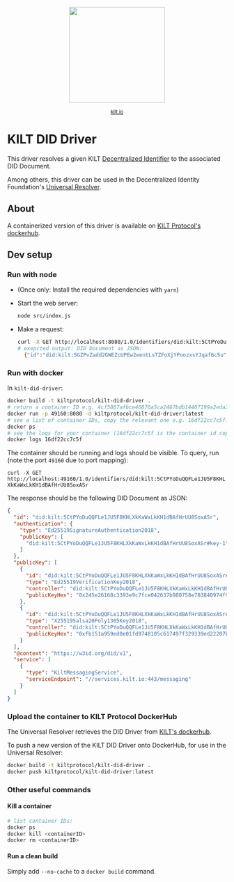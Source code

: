 <p align="center">
<img width="220" src="https://user-images.githubusercontent.com/9762897/67468312-9176b700-f64a-11e9-8d88-1441380a71f6.jpg">  
  <div align="center"><sup><a href="kilt.io">kilt.io</a></sup></div> 
</p>

# KILT DID Driver

This driver resolves a given KILT [Decentralized Identifier](https://w3c-ccg.github.io/did-spec/) to the associated DID Document.

Among others, this driver can be used in the Decentralized Identity Foundation's [Universal Resolver](https://github.com/decentralized-identity/universal-resolver).

## About

A containerized version of this driver is available on [KILT Protocol's dockerhub](https://hub.docker.com/r/kiltprotocol/kilt-did-driver).

## Dev setup

### Run with node

* (Once only: Install the required dependencies with `yarn`)
* Start the web server:
  
  ```bash
  node src/index.js
  ```

* Make a request:
  
  ```bash
  curl -X GET http://localhost:8080/1.0/identifiers/did:kilt:5CtPYoDuQQFLe1JU5F8KHLXkKaWxLkKH1dBAfHrUU8SoxASr
  # exepcted output: DID Document as JSON:
    {"id":"did:kilt:5GZPvZadd2GWEZcUPEw2eentLsTZFoXjYPoozxsYJqaf6c5u","authentication":{"type":"Ed25519SignatureAuthentication2018","publicKey":["did:kilt:5GZPvZadd2GWEZcUPEw2eentLsTZFoXjYPoozxsYJqaf6c5u#key-1"]},"publicKey":[{"id":"did:kilt:5GZPvZadd2GWEZcUPEw2eentLsTZFoXjYPoozxsYJqaf6c5u#key-1","type":"Ed25519VerificationKey2018","controller":"did:kilt:5GZPvZadd2GWEZcUPEw2eentLsTZFoXjYPoozxsYJqaf6c5u","publicKeyHex":"0xc6d2aee1adceaed6fb742238c57851ee9ed77f6715a6765339cc91277d31eb04"},{"id":"did:kilt:5GZPvZadd2GWEZcUPEw2eentLsTZFoXjYPoozxsYJqaf6c5u#key-2","type":"X25519Salsa20Poly1305Key2018","controller":"did:kilt:5GZPvZadd2GWEZcUPEw2eentLsTZFoXjYPoozxsYJqaf6c5u","publicKeyHex":"0x1c1f6b8fa12f6bbd0e7e4283266b0ae8b3b321c14909f5cd47f293dda1cb8436"}],"@context":"https://w3id.org/did/v1","service":[{"type":"KiltMessagingService","serviceEndpoint":"//services.kilt.io:443/messaging"}]}
  ```

### Run with docker

In `kilt-did-driver`:

```bash
docker build -t kiltprotocol/kilt-did-driver .  
# return a container ID e.g. 4cf5867afbce40876a5ca2467bdb14407199a2eda29a89df1f98514c77cce6bc:
docker run -p 49160:8080 -d kiltprotocol/kilt-did-driver:latest
# see a list of container IDs, copy the relevant one e.g. 16df22cc7c5f:
docker ps
# see the logs for your container (16df22cc7c5f is the container id copied at the previous step):
docker logs 16df22cc7c5f
```

The container should be running and logs should be visible.
To query, run (note the port `49160` due to port mapping):

`curl -X GET http://localhost:49160/1.0/identifiers/did:kilt:5CtPYoDuQQFLe1JU5F8KHLXkKaWxLkKH1dBAfHrUU8SoxASr`

The response should be the following DID Document as JSON:

```json
{
  "id": "did:kilt:5CtPYoDuQQFLe1JU5F8KHLXkKaWxLkKH1dBAfHrUU8SoxASr",
  "authentication": {
    "type": "Ed25519SignatureAuthentication2018",
    "publicKey": [
      "did:kilt:5CtPYoDuQQFLe1JU5F8KHLXkKaWxLkKH1dBAfHrUU8SoxASr#key-1"
    ]
  },
  "publicKey": [
    {
      "id": "did:kilt:5CtPYoDuQQFLe1JU5F8KHLXkKaWxLkKH1dBAfHrUU8SoxASr#key-1",
      "type": "Ed25519VerificationKey2018",
      "controller": "did:kilt:5CtPYoDuQQFLe1JU5F8KHLXkKaWxLkKH1dBAfHrUU8SoxASr",
      "publicKeyHex": "0x245e26168c3393e9c7fce042637b980758e783840974f9fadce4c8fe6fc76cb9"
    },
    {
      "id": "did:kilt:5CtPYoDuQQFLe1JU5F8KHLXkKaWxLkKH1dBAfHrUU8SoxASr#key-2",
      "type": "X25519Salsa20Poly1305Key2018",
      "controller": "did:kilt:5CtPYoDuQQFLe1JU5F8KHLXkKaWxLkKH1dBAfHrUU8SoxASr",
      "publicKeyHex": "0xfb151a959ed0e01fd9748105c617497f329339ed22207b9185cc40c48b44e004"
    }
  ],
  "@context": "https://w3id.org/did/v1",
  "service": [
    {
      "type": "KiltMessagingService",
      "serviceEndpoint": "//services.kilt.io:443/messaging"
    }
  ]
}
```

### Upload the container to KILT Protocol DockerHub

The Universal Resolver retrieves the DID Driver from [KILT's dockerhub](https://hub.docker.com/u/kiltprotocol).

To push a new version of the KILT DID Driver onto DockerHub, for use in the Universal Resolver:

```bash
docker build -t kiltprotocol/kilt-did-driver .  
docker push kiltprotocol/kilt-did-driver:latest
```

### Other useful commands

#### Kill a container

```bash
# list container IDs:
docker ps
docker kill <containerID>
docker rm <containerID>
```

#### Run a clean build

Simply add `--no-cache` to a `docker build` command.
